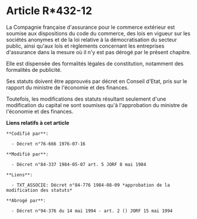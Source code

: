 # Article R*432-12

La Compagnie française d'assurance pour le commerce extérieur est soumise aux dispositions du code du commerce, des lois en
vigueur sur les sociétés anonymes et de la loi relative à la démocratisation du secteur public, ainsi qu'aux lois et
règlements concernant les entreprises d'assurance dans la mesure où il n'y est pas dérogé par le présent chapitre.

Elle est dispensée des formalités légales de constitution, notamment des formalités de publicité.

Ses statuts doivent être approuvés par décret en Conseil d'Etat, pris sur le rapport du ministre de l'économie et des
finances.

Toutefois, les modifications des statuts résultant seulement d'une modification du capital ne sont soumises qu'à
l'approbation du ministre de l'économie et des finances.

**Liens relatifs à cet article**

	**Codifié par**:

	  - Décret n°76-666 1976-07-16

	**Modifié par**:

	  - Décret n°84-337 1984-05-07 art. 5 JORF 8 mai 1984

	**Liens**:

	  - TXT_ASSOCIE: Décret n°84-776 1984-08-09 *approbation de la modification des statuts*

	**Abrogé par**:

	  - Décret n°94-376 du 14 mai 1994 - art. 2 () JORF 15 mai 1994

